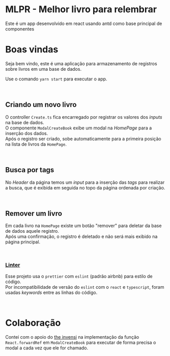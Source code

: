 # MLPR - Melhor livro para relembrar

Este é um app desenvolvido em react usando antd como base principal de componentes

# Boas vindas

Seja bem vindo, este é uma aplicação para armazenamento de registros sobre livros em uma base de dados.

Use o comando `yarn start` para executar o app.

<br>

## Criando um novo livro

O controller `Create.ts` fica encarregado por registrar os valores dos <i>inputs</i> na base de dados.\
O componente `ModalCreateBook` exibe um modal na <i>HomePage</i> para a inserção dos dados.\
Após o registro ser criado, sobe automaticamente para a primeira posição na lista de livros da `HomePage`.

<br>

## Busca por tags

No <i>Header</i> da página temos um <i>input</i> para a inserção das <i>tags</i> para realizar a busca, que é exibida em seguida no topo da página ordenada por criação.

<br>

## Remover um livro

Em cada livro na `HomePage` existe um botão "remover" para deletar da base de dados aquele registro.\
Após uma confirmação, o registro é deletado e não será mais exibido na página principal.

<br>

### [Linter]()

Esse projeto usa o `prettier` com `eslint` (padrão airbnb) para estilo de código.\
Por incompatibilidade de versão do `eslint` com o `react` e `typescript`, foram usadas <i>keywords</i> entre as linhas do código.

<br>

# Colaboração

Contei com o apoio do [the invensi](https://github.com/theinvensi) na implementação da função `React.forwardRef` em `ModalCreateBook` para executar de forma precisa o modal a cada vez que ele for chamado.
